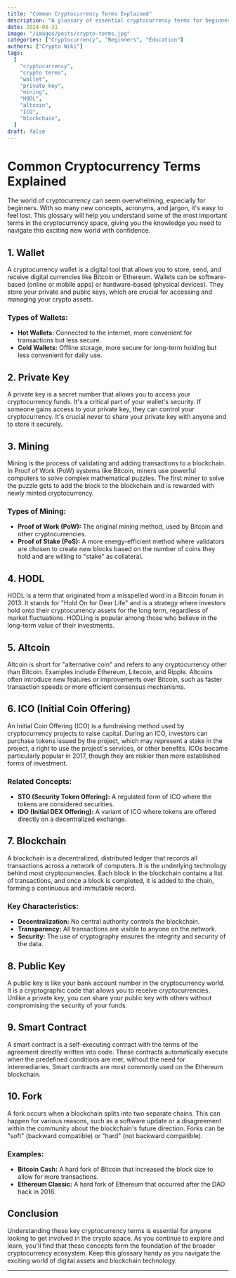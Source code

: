 ```yaml
---
title: "Common Cryptocurrency Terms Explained"
description: "A glossary of essential cryptocurrency terms for beginners. Learn the key concepts like wallets, private keys, mining, HODL, altcoins, and ICOs to navigate the crypto world with confidence."
date: 2024-08-31
image: "/images/posts/crypto-terms.jpg"
categories: ["Cryptocurrency", "Beginners", "Education"]
authors: ["Crypto Wiki"]
tags:
  [
    "cryptocurrency",
    "crypto terms",
    "wallet",
    "private key",
    "mining",
    "HODL",
    "altcoin",
    "ICO",
    "blockchain",
  ]
draft: false
---
```


# Common Cryptocurrency Terms Explained

The world of cryptocurrency can seem overwhelming, especially for beginners. With so many new concepts, acronyms, and jargon, it's easy to feel lost. This glossary will help you understand some of the most important terms in the cryptocurrency space, giving you the knowledge you need to navigate this exciting new world with confidence.

## 1. **Wallet**

A cryptocurrency wallet is a digital tool that allows you to store, send, and receive digital currencies like Bitcoin or Ethereum. Wallets can be software-based (online or mobile apps) or hardware-based (physical devices). They store your private and public keys, which are crucial for accessing and managing your crypto assets.

### Types of Wallets:

- **Hot Wallets:** Connected to the internet, more convenient for transactions but less secure.
- **Cold Wallets:** Offline storage, more secure for long-term holding but less convenient for daily use.

## 2. **Private Key**

A private key is a secret number that allows you to access your cryptocurrency funds. It's a critical part of your wallet's security. If someone gains access to your private key, they can control your cryptocurrency. It's crucial never to share your private key with anyone and to store it securely.

## 3. **Mining**

Mining is the process of validating and adding transactions to a blockchain. In Proof of Work (PoW) systems like Bitcoin, miners use powerful computers to solve complex mathematical puzzles. The first miner to solve the puzzle gets to add the block to the blockchain and is rewarded with newly minted cryptocurrency.

### Types of Mining:

- **Proof of Work (PoW):** The original mining method, used by Bitcoin and other cryptocurrencies.
- **Proof of Stake (PoS):** A more energy-efficient method where validators are chosen to create new blocks based on the number of coins they hold and are willing to "stake" as collateral.

## 4. **HODL**

HODL is a term that originated from a misspelled word in a Bitcoin forum in 2013. It stands for "Hold On for Dear Life" and is a strategy where investors hold onto their cryptocurrency assets for the long term, regardless of market fluctuations. HODLing is popular among those who believe in the long-term value of their investments.

## 5. **Altcoin**

Altcoin is short for "alternative coin" and refers to any cryptocurrency other than Bitcoin. Examples include Ethereum, Litecoin, and Ripple. Altcoins often introduce new features or improvements over Bitcoin, such as faster transaction speeds or more efficient consensus mechanisms.

## 6. **ICO (Initial Coin Offering)**

An Initial Coin Offering (ICO) is a fundraising method used by cryptocurrency projects to raise capital. During an ICO, investors can purchase tokens issued by the project, which may represent a stake in the project, a right to use the project's services, or other benefits. ICOs became particularly popular in 2017, though they are riskier than more established forms of investment.

### Related Concepts:

- **STO (Security Token Offering):** A regulated form of ICO where the tokens are considered securities.
- **IDO (Initial DEX Offering):** A variant of ICO where tokens are offered directly on a decentralized exchange.

## 7. **Blockchain**

A blockchain is a decentralized, distributed ledger that records all transactions across a network of computers. It is the underlying technology behind most cryptocurrencies. Each block in the blockchain contains a list of transactions, and once a block is completed, it is added to the chain, forming a continuous and immutable record.

### Key Characteristics:

- **Decentralization:** No central authority controls the blockchain.
- **Transparency:** All transactions are visible to anyone on the network.
- **Security:** The use of cryptography ensures the integrity and security of the data.

## 8. **Public Key**

A public key is like your bank account number in the cryptocurrency world. It is a cryptographic code that allows you to receive cryptocurrencies. Unlike a private key, you can share your public key with others without compromising the security of your funds.

## 9. **Smart Contract**

A smart contract is a self-executing contract with the terms of the agreement directly written into code. These contracts automatically execute when the predefined conditions are met, without the need for intermediaries. Smart contracts are most commonly used on the Ethereum blockchain.

## 10. **Fork**

A fork occurs when a blockchain splits into two separate chains. This can happen for various reasons, such as a software update or a disagreement within the community about the blockchain's future direction. Forks can be "soft" (backward compatible) or "hard" (not backward compatible).

### Examples:

- **Bitcoin Cash:** A hard fork of Bitcoin that increased the block size to allow for more transactions.
- **Ethereum Classic:** A hard fork of Ethereum that occurred after the DAO hack in 2016.

## Conclusion

Understanding these key cryptocurrency terms is essential for anyone looking to get involved in the crypto space. As you continue to explore and learn, you'll find that these concepts form the foundation of the broader cryptocurrency ecosystem. Keep this glossary handy as you navigate the exciting world of digital assets and blockchain technology.

---
